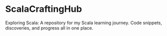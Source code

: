 # ScalaCraftingHub
Exploring Scala: A repository for my Scala learning journey. Code snippets, discoveries, and progress all in one place.
